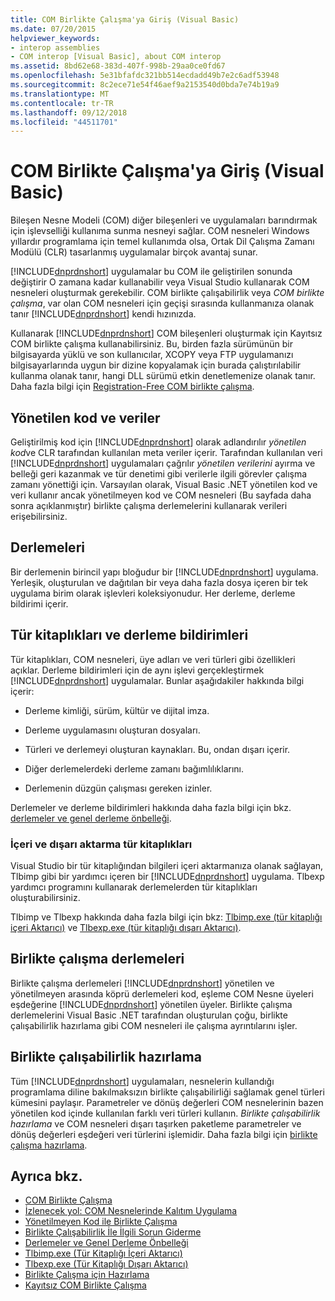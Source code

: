 ```yaml
---
title: COM Birlikte Çalışma'ya Giriş (Visual Basic)
ms.date: 07/20/2015
helpviewer_keywords:
- interop assemblies
- COM interop [Visual Basic], about COM interop
ms.assetid: 8bd62e68-383d-407f-998b-29aa0ce0fd67
ms.openlocfilehash: 5e31bfafdc321bb514ecdadd49b7e2c6adf53948
ms.sourcegitcommit: 8c2ece71e54f46aef9a2153540d0bda7e74b19a9
ms.translationtype: MT
ms.contentlocale: tr-TR
ms.lasthandoff: 09/12/2018
ms.locfileid: "44511701"
---
```

# <a name="introduction-to-com-interop-visual-basic"></a>COM Birlikte Çalışma'ya Giriş (Visual Basic)
Bileşen Nesne Modeli (COM) diğer bileşenleri ve uygulamaları barındırmak için işlevselliği kullanıma sunma nesneyi sağlar. COM nesneleri Windows yıllardır programlama için temel kullanımda olsa, Ortak Dil Çalışma Zamanı Modülü (CLR) tasarlanmış uygulamalar birçok avantaj sunar.  
  
 [!INCLUDE[dnprdnshort](~/includes/dnprdnshort-md.md)] uygulamalar bu COM ile geliştirilen sonunda değiştirir O zamana kadar kullanabilir veya Visual Studio kullanarak COM nesneleri oluşturmak gerekebilir. COM birlikte çalışabilirlik veya *COM birlikte çalışma*, var olan COM nesneleri için geçişi sırasında kullanmanıza olanak tanır [!INCLUDE[dnprdnshort](~/includes/dnprdnshort-md.md)] kendi hızınızda.  
  
 Kullanarak [!INCLUDE[dnprdnshort](~/includes/dnprdnshort-md.md)] COM bileşenleri oluşturmak için Kayıtsız COM birlikte çalışma kullanabilirsiniz. Bu, birden fazla sürümünün bir bilgisayarda yüklü ve son kullanıcılar, XCOPY veya FTP uygulamanızı bilgisayarlarında uygun bir dizine kopyalamak için burada çalıştırılabilir kullanma olanak tanır, hangi DLL sürümü etkin denetlemenize olanak tanır. Daha fazla bilgi için [Registration-Free COM birlikte çalışma](../../../framework/interop/registration-free-com-interop.md).  
  
## <a name="managed-code-and-data"></a>Yönetilen kod ve veriler  
 Geliştirilmiş kod için [!INCLUDE[dnprdnshort](~/includes/dnprdnshort-md.md)] olarak adlandırılır *yönetilen kod*ve CLR tarafından kullanılan meta veriler içerir. Tarafından kullanılan veri [!INCLUDE[dnprdnshort](~/includes/dnprdnshort-md.md)] uygulamaları çağrılır *yönetilen verilerini* ayırma ve belleği geri kazanmak ve tür denetimi gibi verilerle ilgili görevler çalışma zamanı yönettiği için. Varsayılan olarak, Visual Basic .NET yönetilen kod ve veri kullanır ancak yönetilmeyen kod ve COM nesneleri (Bu sayfada daha sonra açıklanmıştır) birlikte çalışma derlemelerini kullanarak verileri erişebilirsiniz.  
  
## <a name="assemblies"></a>Derlemeleri  
 Bir derlemenin birincil yapı bloğudur bir [!INCLUDE[dnprdnshort](~/includes/dnprdnshort-md.md)] uygulama. Yerleşik, oluşturulan ve dağıtılan bir veya daha fazla dosya içeren bir tek uygulama birim olarak işlevleri koleksiyonudur. Her derleme, derleme bildirimi içerir.  
  
## <a name="type-libraries-and-assembly-manifests"></a>Tür kitaplıkları ve derleme bildirimleri  
 Tür kitaplıkları, COM nesneleri, üye adları ve veri türleri gibi özellikleri açıklar. Derleme bildirimleri için de aynı işlevi gerçekleştirmek [!INCLUDE[dnprdnshort](~/includes/dnprdnshort-md.md)] uygulamalar. Bunlar aşağıdakiler hakkında bilgi içerir:  
  
-   Derleme kimliği, sürüm, kültür ve dijital imza.  
  
-   Derleme uygulamasını oluşturan dosyaları.  
  
-   Türleri ve derlemeyi oluşturan kaynakları. Bu, ondan dışarı içerir.  
  
-   Diğer derlemelerdeki derleme zamanı bağımlılıklarını.  
  
-   Derlemenin düzgün çalışması gereken izinler.  
  
 Derlemeler ve derleme bildirimleri hakkında daha fazla bilgi için bkz. [derlemeler ve genel derleme önbelleği](../../../visual-basic/programming-guide/concepts/assemblies-gac/index.md).  
  
### <a name="importing-and-exporting-type-libraries"></a>İçeri ve dışarı aktarma tür kitaplıkları  
 Visual Studio bir tür kitaplığından bilgileri içeri aktarmanıza olanak sağlayan, Tlbimp gibi bir yardımcı içeren bir [!INCLUDE[dnprdnshort](~/includes/dnprdnshort-md.md)] uygulama. Tlbexp yardımcı programını kullanarak derlemelerden tür kitaplıkları oluşturabilirsiniz.  
  
 Tlbimp ve Tlbexp hakkında daha fazla bilgi için bkz: [Tlbimp.exe (tür kitaplığı içeri Aktarıcı)](../../../framework/tools/tlbimp-exe-type-library-importer.md) ve [Tlbexp.exe (tür kitaplığı dışarı Aktarıcı)](../../../framework/tools/tlbexp-exe-type-library-exporter.md).  
  
## <a name="interop-assemblies"></a>Birlikte çalışma derlemeleri  
 Birlikte çalışma derlemeleri [!INCLUDE[dnprdnshort](~/includes/dnprdnshort-md.md)] yönetilen ve yönetilmeyen arasında köprü derlemeleri kod, eşleme COM Nesne üyeleri eşdeğerine [!INCLUDE[dnprdnshort](~/includes/dnprdnshort-md.md)] yönetilen üyeler. Birlikte çalışma derlemelerini Visual Basic .NET tarafından oluşturulan çoğu, birlikte çalışabilirlik hazırlama gibi COM nesneleri ile çalışma ayrıntılarını işler.  
  
## <a name="interoperability-marshaling"></a>Birlikte çalışabilirlik hazırlama  
 Tüm [!INCLUDE[dnprdnshort](~/includes/dnprdnshort-md.md)] uygulamaları, nesnelerin kullandığı programlama diline bakılmaksızın birlikte çalışabilirliği sağlamak genel türleri kümesini paylaşır. Parametreler ve dönüş değerleri COM nesnelerinin bazen yönetilen kod içinde kullanılan farklı veri türleri kullanın. *Birlikte çalışabilirlik hazırlama* ve COM nesneleri dışarı taşırken paketleme parametreler ve dönüş değerleri eşdeğeri veri türlerini işlemidir. Daha fazla bilgi için [birlikte çalışma hazırlama](../../../framework/interop/interop-marshaling.md).  
  
## <a name="see-also"></a>Ayrıca bkz.

- [COM Birlikte Çalışma](../../../visual-basic/programming-guide/com-interop/index.md)  
- [İzlenecek yol: COM Nesnelerinde Kalıtım Uygulama](../../../visual-basic/programming-guide/com-interop/walkthrough-implementing-inheritance-with-com-objects.md)  
- [Yönetilmeyen Kod ile Birlikte Çalışma](../../../framework/interop/index.md)  
- [Birlikte Çalışabilirlik İle İlgili Sorun Giderme](../../../visual-basic/programming-guide/com-interop/troubleshooting-interoperability.md)  
- [Derlemeler ve Genel Derleme Önbelleği](../../../visual-basic/programming-guide/concepts/assemblies-gac/index.md)  
- [Tlbimp.exe (Tür Kitaplığı İçeri Aktarıcı)](../../../framework/tools/tlbimp-exe-type-library-importer.md)  
- [Tlbexp.exe (Tür Kitaplığı Dışarı Aktarıcı)](../../../framework/tools/tlbexp-exe-type-library-exporter.md)  
- [Birlikte Çalışma için Hazırlama](../../../framework/interop/interop-marshaling.md)  
- [Kayıtsız COM Birlikte Çalışma](../../../framework/interop/registration-free-com-interop.md)
